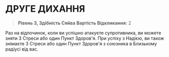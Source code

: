 ﻿# ДРУГЕ ДИХАННЯ

> **Рівень 3, Здібність Сяйва**
> **Вартість Відкликання:** 2

Раз на відпочинок, коли ви успішно атакуєте супротивника, ви можете зняти 3 Стреси або один Пункт Здоров'я. При успіху з Надією, ви також знімаєте 3 Стреси або один Пункт Здоров'я з союзника в Близькому радіусі від вас.
